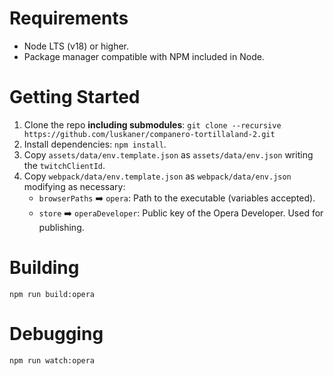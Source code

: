 # Requirements

* Node LTS (v18) or higher.
* Package manager compatible with NPM included in Node.

# Getting Started

1. Clone the repo **including submodules**: `git clone --recursive https://github.com/luskaner/companero-tortillaland-2.git`
2. Install dependencies: `npm install`.
3. Copy `assets/data/env.template.json` as `assets/data/env.json` writing the `twitchClientId`.
4. Copy `webpack/data/env.template.json` as `webpack/data/env.json` modifying as necessary:
    * `browserPaths` ➡️ `opera`: Path to the executable (variables accepted).
    * `store` ➡️ `operaDeveloper`: Public key of the Opera Developer. Used for publishing.

# Building

`npm run build:opera`

# Debugging

`npm run watch:opera`
